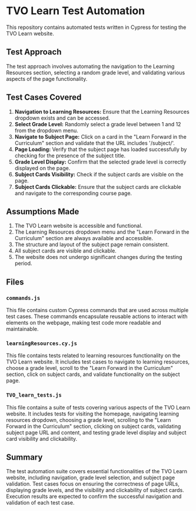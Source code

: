 # TVO Learn Test Automation

This repository contains automated tests written in Cypress for testing the TVO Learn website.

## Test Approach

The test approach involves automating the navigation to the Learning Resources section, selecting a random grade level, and validating various aspects of the page functionality.

## Test Cases Covered

1. **Navigation to Learning Resources:** Ensure that the Learning Resources dropdown exists and can be accessed.
2. **Select Grade Level:** Randomly select a grade level between 1 and 12 from the dropdown menu.
3. **Navigate to Subject Page:** Click on a card in the "Learn Forward in the Curriculum" section and validate that the URL includes '/subject/'.
4. **Page Loading:** Verify that the subject page has loaded successfully by checking for the presence of the subject title.
5. **Grade Level Display:** Confirm that the selected grade level is correctly displayed on the page.
6. **Subject Cards Visibility:** Check if the subject cards are visible on the page.
7. **Subject Cards Clickable:** Ensure that the subject cards are clickable and navigate to the corresponding course page.

## Assumptions Made

1. The TVO Learn website is accessible and functional.
2. The Learning Resources dropdown menu and the "Learn Forward in the Curriculum" section are always available and accessible.
3. The structure and layout of the subject page remain consistent.
4. All subject cards are visible and clickable.
5. The website does not undergo significant changes during the testing period.

## Files

### `commands.js`

This file contains custom Cypress commands that are used across multiple test cases. These commands encapsulate reusable actions to interact with elements on the webpage, making test code more readable and maintainable.

### `learningResources.cy.js`

This file contains tests related to learning resources functionality on the TVO Learn website. It includes test cases to navigate to learning resources, choose a grade level, scroll to the "Learn Forward in the Curriculum" section, click on subject cards, and validate functionality on the subject page.

### `TVO_learn_tests.js`

This file contains a suite of tests covering various aspects of the TVO Learn website. It includes tests for visiting the homepage, navigating learning resources dropdown, choosing a grade level, scrolling to the "Learn Forward in the Curriculum" section, clicking on subject cards, validating subject page URL and content, and testing grade level display and subject card visibility and clickability.

## Summary

The test automation suite covers essential functionalities of the TVO Learn website, including navigation, grade level selection, and subject page validation. Test cases focus on ensuring the correctness of page URLs, displaying grade levels, and the visibility and clickability of subject cards. Execution results are expected to confirm the successful navigation and validation of each test case.
